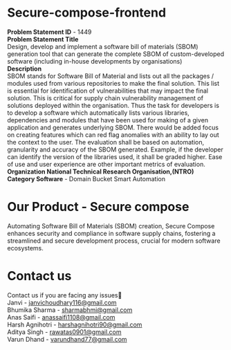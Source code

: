 # Secure-compose-frontend 
**Problem Statement ID** - 1449 <br>
**Problem Statement Title** <br>
Design, develop and implement a software bill of materials (SBOM) generation tool that can generate the complete SBOM of custom-developed software (including in-house developments by organisations)<br>
**Description**	<br>
SBOM stands for Software Bill of Material and lists out all the packages / modules used from various repositories to make the final solution. This list is essential for identification of vulnerabilities that may impact the final solution. This is critical for supply chain vulnerability management of solutions deployed within the organisation. Thus the task for developers is to develop a software which automatically lists various libraries, dependencies and modules that have been used for making of a given application and generates underlying SBOM. There would be added focus on creating features which can red flag anomalies with an ability to lay out the context to the user. The evaluation shall be based on automation, granularity and accuracy of the SBOM generated. Example, if the developer can identify the version of the libraries used, it shall be graded higher. Ease of use and user experience are other important metrics of evaluation.<br>
**Organization	National Technical Research Organisation,(NTRO)**<br>
**Category	Software** - Domain Bucket	Smart Automation

# Our Product - Secure compose
Automating Software Bill of Materials (SBOM) creation, Secure Compose enhances security and compliance in software supply chains, fostering a streamlined and secure development process, crucial for modern software ecosystems.

# Contact us
Contact us if you are facing any issues📲<br>
Janvi - janvichoudhary116@gmail.com<br>
Bhumika Sharma - sharmabhmi@gmail.com<br>
Anas Saifi - anassaifi1108@gmail.com<br>
Harsh Agnihotri - harshagnihotri90@gmail.com<br>
Aditya Singh - rawatas0901@gmail.com<br>
Varun Dhand - varundhand77@gmail.com
